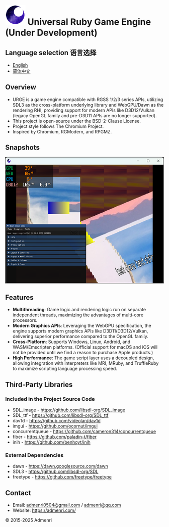 ﻿# ![Logo](app/resources/urge_favicon_64.png) Universal Ruby Game Engine (Under Development)

## Language selection 语言选择
- [English](README_EN.md)
- [简体中文](README.md)

## Overview

- URGE is a game engine compatible with RGSS 1/2/3 series APIs, utilizing SDL3 as the cross-platform underlying library and WebGPU/Dawn as the rendering RHI, providing support for modern APIs like D3D12/Vulkan (legacy OpenGL family and pre-D3D11 APIs are no longer supported).  
- This project is open-source under the BSD-2-Clause License.  
- Project style follows The Chromium Project.  
- Inspired by Chromium, RGModern, and RPGMZ.  

## Snapshots

<img src="app/test/1.png" height="400">

## Features

- **Multithreading**: Game logic and rendering logic run on separate independent threads, maximizing the advantages of multi-core processors.  
- **Modern Graphics APIs**: Leveraging the WebGPU specification, the engine supports modern graphics APIs like D3D11/D3D12/Vulkan, delivering superior performance compared to the OpenGL family.  
- **Cross-Platform**: Supports Windows, Linux, Android, and WASM/Emscripten platforms. (Official support for macOS and iOS will not be provided until we find a reason to purchase Apple products.)  
- **High Performance**: The game script layer uses a decoupled design, allowing integration with interpreters like MRI, MRuby, and TruffleRuby to maximize scripting language processing speed.  

## Third-Party Libraries

### Included in the Project Source Code
- SDL_image - https://github.com/libsdl-org/SDL_image  
- SDL_ttf - https://github.com/libsdl-org/SDL_ttf  
- dav1d - https://github.com/videolan/dav1d  
- imgui - https://github.com/ocornut/imgui  
- concurrentqueue - https://github.com/cameron314/concurrentqueue  
- fiber - https://github.com/paladin-t/fiber  
- inih - https://github.com/benhoyt/inih  

### External Dependencies
- dawn - https://dawn.googlesource.com/dawn  
- SDL3 - https://github.com/libsdl-org/SDL  
- freetype - https://github.com/freetype/freetype  

## Contact

- Email: admenri0504@gmail.com / admenri@qq.com  
- Website: https://admenri.com/  

© 2015-2025 Admenri
